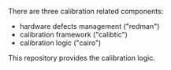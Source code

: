 There are three calibration related components:

* hardware defects management ("redman")
* calibration framework ("calibtic")
* calibration logic ("cairo")

This repository provides the calibration logic.

